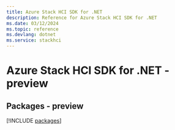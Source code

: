 ```yaml
---
title: Azure Stack HCI SDK for .NET
description: Reference for Azure Stack HCI SDK for .NET
ms.date: 03/12/2024
ms.topic: reference
ms.devlang: dotnet
ms.service: stackhci
---
```

# Azure Stack HCI SDK for .NET - preview
## Packages - preview
[!INCLUDE [packages](stack-hci-index.md)]